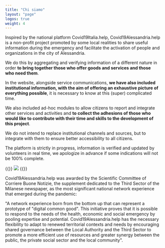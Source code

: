 ```yaml
---
title: "Chi siamo"
layout: "page"
logos: true
weight: 4
---
```


Inspired by the national platform Covid19Italia.help, Covid19Alessandria.help is a non-profit project promoted by some local realities to share useful information during the emergency and facilitate the activation of people and organizations in the city of Alessandria.

We do this by aggregating and verifying information of a different nature in order **to bring together those who offer goods and services and those who need them**.

In the website, alongside service communications, **we have also included institutional information, with the aim of offering an exhaustive picture of everything possible**, it is necessary to know at this (super) complicated time. 

We also included ad-hoc modules to allow citizens to report and integrate other services and activities and **to collect the adhesions of those who would like to contribute with their time and skills to the development of this project**.

We do not intend to replace institutional channels and sources, but to integrate with them to ensure better accessibility to all citizens.

The platform is strictly in progress, information is verified and updated by volunteers in real time, we apologize in advance if some indications will not be 100% complete.


{{<rawhtml>}}
<img src="/images/foto/gruppo Covid.jpg" class="img-fluid">
{{</rawhtml>}}

Covid19Alessandria.help was awarded by the Scientific Committee of Corriere Buone Notizie, the supplement dedicated to the Third Sector of the Milanese newspaper, as the most significant national network experience that emerged during the pandemic:

"A network experience born from the bottom up that can represent a prototype of \"digital common good\". This initiative proves that it is possible to respond to the needs of the health, economic and social emergency by pooling expertise and potential. Covid19Alessandria.help has the necessary flexibility to adapt to renewed territorial contexts and needs by encouraging shared governance between the Local Authority and the Third Sector to promote a more efficient use of resources and greater synergy between the public, the private social sector and the local community".

